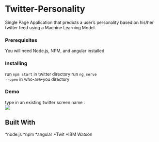 


# Twitter-Personality

Single Page Application that predicts a user’s personality based on his/her twitter feed using a Machine Learning Model.


### Prerequisites

You will need Node.js, NPM, and angular installed

### Installing

run <code>npm start</code> in twitter directory
run <code>ng serve --open</code> in who-are-you directory

### Demo
type in an existing twitter screen name : <br>
<img src = "twitter-personality/Capture.PNG">

## Built With

*node.js
*npm
*angular
*Twit
*IBM Watson


